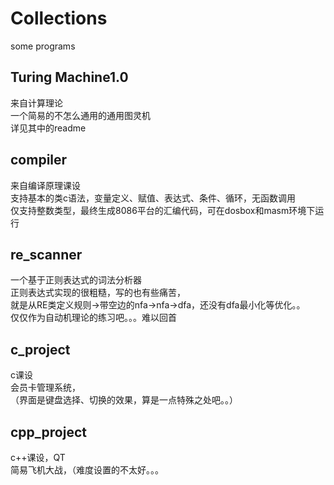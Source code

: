 # Collections
some programs

## Turing Machine1.0  
来自计算理论  
一个简易的不怎么通用的通用图灵机  
详见其中的readme

## compiler
来自编译原理课设  
支持基本的类c语法，变量定义、赋值、表达式、条件、循环，无函数调用  
仅支持整数类型，最终生成8086平台的汇编代码，可在dosbox和masm环境下运行

## re_scanner
一个基于正则表达式的词法分析器  
正则表达式实现的很粗糙，写的也有些痛苦，  
就是从RE类定义规则->带空边的nfa->nfa->dfa，还没有dfa最小化等优化。。  
仅仅作为自动机理论的练习吧。。。难以回首

## c_project
c课设  
会员卡管理系统，  
（界面是键盘选择、切换的效果，算是一点特殊之处吧。。）

## cpp_project
c++课设，QT  
简易飞机大战，（难度设置的不太好。。。
